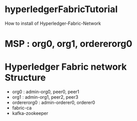 # hyperledgerFabricTutorial
How to install of Hyperledger-Fabric-Network 

# MSP : org0, org1, ordererorg0

# Hyperledger Fabric network Structure
- org0 : admin-org0, peer0, peer1
- org1 : admin-org1, peer2, peer3
- ordererorg0 : admin-orderer0, orderer0
- fabric-ca
- kafka-zookeeper






